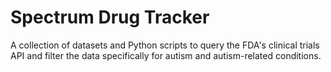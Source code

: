 # Spectrum Drug Tracker
A collection of datasets and Python scripts to query the FDA's clinical trials API and filter the data specifically for autism and autism-related conditions.

